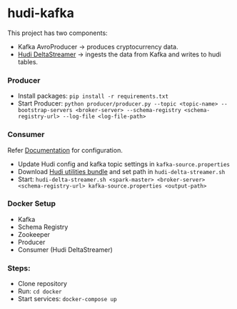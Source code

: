 # hudi-kafka

This project has two components:
- Kafka AvroProducer ->  produces cryptocurrency data.
- [Hudi DeltaStreamer](https://hudi.apache.org/docs/writing_data/#deltastreamer) -> ingests the data from Kafka and writes to hudi tables.

### Producer
- Install packages: `pip install -r requirements.txt`
- Start Producer: `python producer/producer.py --topic <topic-name> --bootstrap-servers <broker-server> --schema-registry <schema-registry-url> --log-file <log-file-path>`

### Consumer
Refer [Documentation](https://hudi.apache.org/docs/writing_data/#deltastreamer) for configuration.
- Update Hudi config and kafka topic settings in `kafka-source.properties`
- Download [Hudi utilities bundle](https://repo1.maven.org/maven2/org/apache/hudi/) and set path in `hudi-delta-streamer.sh`
- Start: `hudi-delta-streamer.sh <spark-master> <broker-server> <schema-registry-url> kafka-source.properties <output-path>`

### Docker Setup
- Kafka
- Schema Registry
- Zookeeper
- Producer 
- Consumer (Hudi DeltaStreamer)

### Steps:
- Clone repository
- Run: `cd docker`
- Start services: `docker-compose up`

